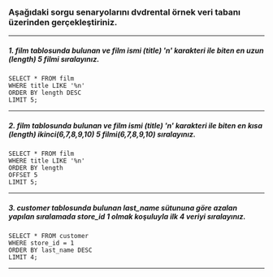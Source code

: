 ### Aşağıdaki sorgu senaryolarını dvdrental örnek veri tabanı üzerinden gerçekleştiriniz.

---
##### 1. film tablosunda bulunan ve film ismi (title) 'n' karakteri ile biten en uzun (length) 5 filmi sıralayınız.

```
SELECT * FROM film
WHERE title LIKE '%n' 
ORDER BY length DESC
LIMIT 5;
```
---
##### 2. film tablosunda bulunan ve film ismi (title) 'n' karakteri ile biten en kısa (length) ikinci(6,7,8,9,10) 5 filmi(6,7,8,9,10) sıralayınız.
```
SELECT * FROM film
WHERE title LIKE '%n' 
ORDER BY length 
OFFSET 5
LIMIT 5;
```
---

##### 3. customer tablosunda bulunan last_name sütununa göre azalan yapılan sıralamada store_id 1 olmak koşuluyla ilk 4 veriyi sıralayınız.
```
SELECT * FROM customer 
WHERE store_id = 1
ORDER BY last_name DESC
LIMIT 4;
```
---
